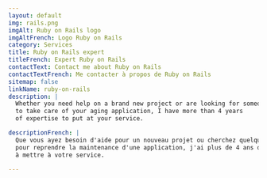 ```yaml
---
layout: default
img: rails.png
imgAlt: Ruby on Rails logo
imgAltFrench: Logo Ruby on Rails
category: Services
title: Ruby on Rails expert
titleFrench: Expert Ruby on Rails
contactText: Contact me about Ruby on Rails
contactTextFrench: Me contacter à propos de Ruby on Rails
sitemap: false
linkName: ruby-on-rails
description: |
  Whether you need help on a brand new project or are looking for someone
  to take care of your aging application, I have more than 4 years
  of expertise to put at your service.

descriptionFrench: |
  Que vous ayez besoin d'aide pour un nouveau projet ou cherchez quelqu'un
  pour reprendre la maintenance d'une application, j'ai plus de 4 ans d'expértise
  à mettre à votre service.

---
```

